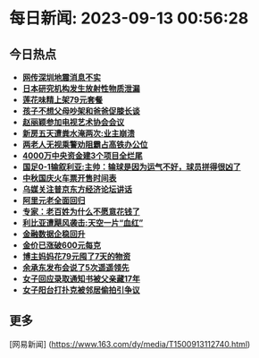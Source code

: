 
# 每日新闻: 2023-09-13 00:56:28
## 今日热点

- **[网传深圳地震消息不实](https://www.163.com/search?keyword=%E7%BD%91%E4%BC%A0%E6%B7%B1%E5%9C%B3%E5%9C%B0%E9%9C%87%E6%B6%88%E6%81%AF%E4%B8%8D%E5%AE%9E)**
- **[日本研究机构发生放射性物质泄漏](https://www.163.com/search?keyword=%E6%97%A5%E6%9C%AC%E7%A0%94%E7%A9%B6%E6%9C%BA%E6%9E%84%E5%8F%91%E7%94%9F%E6%94%BE%E5%B0%84%E6%80%A7%E7%89%A9%E8%B4%A8%E6%B3%84%E6%BC%8F)**
- **[莲花味精上架79元套餐](https://www.163.com/search?keyword=%E8%8E%B2%E8%8A%B1%E5%91%B3%E7%B2%BE%E4%B8%8A%E6%9E%B679%E5%85%83%E5%A5%97%E9%A4%90)**
- **[孩子不想父母吵架和爸爸促膝长谈](https://www.163.com/search?keyword=%E5%AD%A9%E5%AD%90%E4%B8%8D%E6%83%B3%E7%88%B6%E6%AF%8D%E5%90%B5%E6%9E%B6%E5%92%8C%E7%88%B8%E7%88%B8%E4%BF%83%E8%86%9D%E9%95%BF%E8%B0%88)**
- **[赵丽颖参加电视艺术协会会议](https://www.163.com/search?keyword=%E8%B5%B5%E4%B8%BD%E9%A2%96%E5%8F%82%E5%8A%A0%E7%94%B5%E8%A7%86%E8%89%BA%E6%9C%AF%E5%8D%8F%E4%BC%9A%E4%BC%9A%E8%AE%AE)**
- **[新房五天遭粪水淹两次:业主崩溃](https://www.163.com/search?keyword=%E6%96%B0%E6%88%BF%E4%BA%94%E5%A4%A9%E9%81%AD%E7%B2%AA%E6%B0%B4%E6%B7%B9%E4%B8%A4%E6%AC%A1+%E4%B8%9A%E4%B8%BB%E5%B4%A9%E6%BA%83)**
- **[两老人无视乘警劝阻霸占高铁办公位](https://www.163.com/search?keyword=%E4%B8%A4%E8%80%81%E4%BA%BA%E6%97%A0%E8%A7%86%E4%B9%98%E8%AD%A6%E5%8A%9D%E9%98%BB%E9%9C%B8%E5%8D%A0%E9%AB%98%E9%93%81%E5%8A%9E%E5%85%AC%E4%BD%8D)**
- **[4000万中央资金建3个项目全烂尾](https://www.163.com/search?keyword=4000%E4%B8%87%E4%B8%AD%E5%A4%AE%E8%B5%84%E9%87%91%E5%BB%BA3%E4%B8%AA%E9%A1%B9%E7%9B%AE%E5%85%A8%E7%83%82%E5%B0%BE)**
- **[国足0-1输叙利亚:主帅：输球是因为运气不好，球员拼得很凶了](https://www.163.com/search?keyword=%E5%9B%BD%E8%B6%B30-1%E8%BE%93%E5%8F%99%E5%88%A9%E4%BA%9A+%E4%B8%BB%E5%B8%85%EF%BC%9A%E8%BE%93%E7%90%83%E6%98%AF%E5%9B%A0%E4%B8%BA%E8%BF%90%E6%B0%94%E4%B8%8D%E5%A5%BD%EF%BC%8C%E7%90%83%E5%91%98%E6%8B%BC%E5%BE%97%E5%BE%88%E5%87%B6%E4%BA%86)**
- **[中秋国庆火车票开售时间表](https://www.163.com/search?keyword=%E4%B8%AD%E7%A7%8B%E5%9B%BD%E5%BA%86%E7%81%AB%E8%BD%A6%E7%A5%A8%E5%BC%80%E5%94%AE%E6%97%B6%E9%97%B4%E8%A1%A8)**
- **[乌媒关注普京东方经济论坛讲话](https://www.163.com/search?keyword=%E4%B9%8C%E5%AA%92%E5%85%B3%E6%B3%A8%E6%99%AE%E4%BA%AC%E4%B8%9C%E6%96%B9%E7%BB%8F%E6%B5%8E%E8%AE%BA%E5%9D%9B%E8%AE%B2%E8%AF%9D)**
- **[阿里元老全面回归](https://www.163.com/search?keyword=%E9%98%BF%E9%87%8C%E5%85%83%E8%80%81%E5%85%A8%E9%9D%A2%E5%9B%9E%E5%BD%92)**
- **[专家：老百姓为什么不愿意花钱了](https://www.163.com/search?keyword=%E4%B8%93%E5%AE%B6%EF%BC%9A%E8%80%81%E7%99%BE%E5%A7%93%E4%B8%BA%E4%BB%80%E4%B9%88%E4%B8%8D%E6%84%BF%E6%84%8F%E8%8A%B1%E9%92%B1%E4%BA%86)**
- **[利比亚遭飓风袭击:天空一片“血红”](https://www.163.com/search?keyword=%E5%88%A9%E6%AF%94%E4%BA%9A%E9%81%AD%E9%A3%93%E9%A3%8E%E8%A2%AD%E5%87%BB+%E5%A4%A9%E7%A9%BA%E4%B8%80%E7%89%87%E2%80%9C%E8%A1%80%E7%BA%A2%E2%80%9D)**
- **[金融数据企稳回升](https://www.163.com/search?keyword=%E9%87%91%E8%9E%8D%E6%95%B0%E6%8D%AE%E4%BC%81%E7%A8%B3%E5%9B%9E%E5%8D%87)**
- **[金价已涨破600元每克](https://www.163.com/search?keyword=%E9%87%91%E4%BB%B7%E5%B7%B2%E6%B6%A8%E7%A0%B4600%E5%85%83%E6%AF%8F%E5%85%8B)**
- **[博主妈妈花79元囤了7天的物资](https://www.163.com/search?keyword=%E5%8D%9A%E4%B8%BB%E5%A6%88%E5%A6%88%E8%8A%B179%E5%85%83%E5%9B%A4%E4%BA%867%E5%A4%A9%E7%9A%84%E7%89%A9%E8%B5%84)**
- **[余承东发布会说了5次遥遥领先](https://www.163.com/search?keyword=%E4%BD%99%E6%89%BF%E4%B8%9C%E5%8F%91%E5%B8%83%E4%BC%9A%E8%AF%B4%E4%BA%865%E6%AC%A1%E9%81%A5%E9%81%A5%E9%A2%86%E5%85%88)**
- **[女子回应录取通知书被父亲藏17年](https://www.163.com/search?keyword=%E5%A5%B3%E5%AD%90%E5%9B%9E%E5%BA%94%E5%BD%95%E5%8F%96%E9%80%9A%E7%9F%A5%E4%B9%A6%E8%A2%AB%E7%88%B6%E4%BA%B2%E8%97%8F17%E5%B9%B4)**
- **[女子阳台打扑克被邻居偷拍引争议](https://www.163.com/search?keyword=%E5%A5%B3%E5%AD%90%E9%98%B3%E5%8F%B0%E6%89%93%E6%89%91%E5%85%8B%E8%A2%AB%E9%82%BB%E5%B1%85%E5%81%B7%E6%8B%8D%E5%BC%95%E4%BA%89%E8%AE%AE)**

## 更多
[网易新闻] (https://www.163.com/dy/media/T1500913112740.html)

